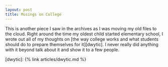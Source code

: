 ```yaml
---
layout: post
title: Musings on College
---
```


This is another piece I saw in the archives as I was moving my old files to the cloud. Right around the time my oldest
child started elementary school, I wrote out all of my thoughts on [the way college works and what students should do to
prepare themselves for it][dwytic]. I never really did anything with it beyond talk about it and show it to a few people.

[dwytic]: {% link articles/dwytic.md %}
